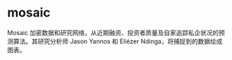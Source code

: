 # mosaic

Mosaic 加密数据和研究网络，从近期融资、投资者质量及自家追踪私企状况的预测算法。其研究分析师 Jason Yannos 和 Eliézer Ndinga，将捕捉到的数据绘成图表。

